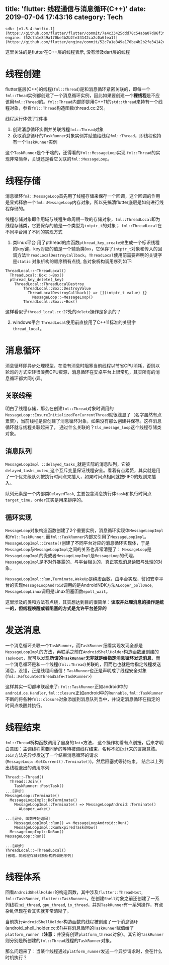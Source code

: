 title: 'flutter: 线程通信与消息循环(C++)'
date: 2019-07-04 17:43:16
category: Tech
---
```
sdk: [v1.5.4-hotfix.1](https://github.com/flutter/flutter/commit/7a4c33425ddd78c54aba07d86f3f9a4a0051769b)@stable
engine: [52c7a1e849a170be4b2b2fe34142ca2c0a6fea1f](https://github.com/flutter/engine/commit/52c7a1e849a170be4b2b2fe34142ca2c0a6fea1f)
```

这里关注的是flutter在C++层的线程表示, 没有涉及dart层的线程

# 线程创建
flutter底层(C++)的线程(`fml::Thread`)是和消息循环紧密关联的，即每一个`fml::Thead`实例都创建了一个消息循环实例，因此如果要创建一个**裸线程**是不应该用`fml::Thread`的。`fml::Thread`内部即是用C++11的`std::thread`来持有一个线程对象，参看`fml::Thread`构造函数(thread.cc:25)。

线程运行体做了2件事
1. 创建消息循环实例并关联线程`fml::Thread`对象
2. 获取消息循环的`TaskRunner`对象实例并赋值给线程`fml::Thread`，即线程也持有一个`TaskRunner`实例

这个`TaskRunner`是个干啥的，还得看的`fml::MessageLoop`实现
`fml::Thread`的实现非常简单，关键还是看它关联的`fml::MessageLoop`。

# 线程存储
消息循环`fml::MessageLoop`首先用了线程存储来保存一个回调，这个回调的作用是显式释放一个`fml::MessageLoop`内存对象，所以先搞清flutter底层是如何进行线程存储的。

线程存储对象即作用域与线程生命周期一致的存储对象，`fml::ThreadLocal`即为线程存储类，它要保存的值是一个类型为`intptr_t`的对象；
`fml::ThreadLocal`在不同平台用了不同的实现方式
1. 类linux平台
用了pthread的库函数`pthread_key_create`来生成一个标识线程的key键，key对应的值是一个辅助类`Box`，它保存了`intptr_t`对象和传入的回调方法`ThreadLocalDestroyCallback`。`ThreadLocal`使用前需要声明的关键字是`static`
对象析构的顺序稍有点绕, 各对象析构调用序列如下:
```
ThreadLocal::~ThreadLocal()
  ThreadLocal::Box::~Box()
  pthread_key_delete(_key)
    ThreadLocal::ThreadLocalDestroy
        ThreadLocal::Box::DestroyValue
          ThreadLocalDestroyCallback() => [](intptr_t value) {}
            MessageLoop::~MessageLoop()
        ThreadLocal::Box::~Box()
```
这样看似乎`thread_local.cc:27`处的`delete`操作是多余的？

2. windows平台
`ThreadLocal`使用前直接用了C++11标准的关键字`thread_local`。

# 消息循环
消息循环即异步处理模型，在没有消息时阻塞当前线程以节省CPU消耗，否则以轮询的方式空转很浪费CPU资源，消息循环在安卓平台上很常见，其实所有的消息循环都大同小异。

## 关联线程
明白了线程存储，那么在创建`fml::Thread`对象时调用的`MessageLoop::EnsureInitializedForCurrentThread`就很浅显了（名字虽然有点累赘），当前线程是否创建了消息循环对象，如果没有那么创建并保存。这样消息循环就与线程关联起来了， 通过什么关联的？`tls_message_loop`这个线程存储类对象。

## 消息队列
`MessageLoopImpl ::delayed_tasks_`就是实际的消息队列，它被`delayed_tasks_mutex_`这个互斥变量保证线程安全。看着有点累赘，其实就是用了一个优先级队列按执行时间点来插入，如果时间点相同就按FIFO的规则来插入。

队列元素是一个内部类`DelayedTask`, 主要包含消息执行体`task`和执行时间点`target_time`，`order`其实是用来排序的。


## 循环实现
`MessageLoop`对象构造函数创建了2个重要实例，消息循环实现体`MessageLoopImpl`和`fml::TaskRunner`, 而`fml::TaskRunner`内部又引用了`MessageLoopImpl`。`MessageLoopImpl::Create()`创建了不同平台对应的消息循环实现体，于是`MessageLoop`与`MessageLoopImpl`之间的关系也非常清楚了： `MessageLoop`是`MessageLoopImpl`的壳或者`MessageLoopImpl`是`MessageLoop`的代理，`MessageLoopImpl`是不对外暴露的、与平台相关的、真正实现消息读取与处理的对象。

`MessageLoopImpl::Run,Terminate,WakeUp`是纯虚函数，由平台实现，譬如安卓平台的实现`MessageLoopAndroid`调用的是AndroidNDK方法`ALooper_pollOnce`, `MessageLoopLinux`调用是Linux阻塞函数`epoll_wait`。

这里涉及的类和方法有点绕，其实想达到目的很简单：**读取并处理消息的操作是统一的，但线程唤醒或者阻塞的方式是允许平台差异的**
# 发送消息
一个消息循环关联一个`TaskRunner`，而`TaskRunner`细看实现发现全都是`MessageLoopImpl`的方法，再联系之前在`AndroidShellHolder`构造函数里创建的`TaskHost`，就可以发现**所谓的`TaskRunner`无非就是给指定消息循环发送消息**，而一个消息循环是和一个线程(`fml::Thread`)关联的，因而也也就是给指定线程发送消息，没错，正是线程间通信！`TaskRunner`也正是声明成了线程安全对象(`fml::RefCountedThreadSafe<TaskRunner>`)

这样其实一切都串联起来了: `fml::TaskRunner`正如android中的`android.os.Handler`, `fml::closure`正如android中的`Runnable`, `fml::TaskRunner`不断的将各种`fml::closure`对象添加到消息队列当中，并设定消息循环在指定的时间点唤醒并执行。

# 线程结束
`fml::Thread`析构函数调用了自身的`Join`方法， 这个操作初看有点别扭，后来才明白意图：主调线程需要同步的等待被调线程结束，名称不如`Exit`来的言简意赅。`Join`方法先异步发送了一个结束消息循环的请求(`MessageLoop::GetCurrent().Terminate()`)，然后阻塞式等待结束。
结合以上列出线程退出的调用序列:
```
Thread::~Thread()
  Thread::Join()
    TaskRunner::PostTask()
...[异步]
MessageLoop::Terminate()
  MessageLoopImpl::DoTerminate()
    MessageLoopImpl::Terminate() => MessageLoopAndroid::Terminate()
      ALooper_wake()

...[异步，函数开始返回]
    MessageLoopImpl::Run() => MessageLoopAndroid::Run()
    MessageLoopImpl::RunExpiredTasksNow()
  MessageLoopImpl::DoRun()
MessageLoop::Run()

...[异步]
ThreadLocal::~ThreadLocal()
[省略，同线程存储对象析构的调用序列]
```

# 线程体系
回看`AndroidShellHolder`的构造函数，其中涉及`flutter::ThreadHost`, `fml::TaskRunner`, `flutter::TaskRunners`，在创建`Shell`对象之前还创建了一系列线程:`ui_thread`, `gpu_thread`, `io_thread`，并对`TaskRunner`有一系列操作，有点杂乱但现在看其实就非常清晰了。

当前执行`AndroidShellHolder`构造函数的线程被创建了一个消息循环(android_shell_holder.cc:81)并将消息循环的`TaskRunner`赋值给了`platform_runner`（**注意**：并没有创建`platform_thread`对象）。其它的`TaskRunner`则分别是所创建的`fml::Thread`线程的`TaskRunner`对象。

那么问题来了：当某个线程通过`platform_runner`发送一个异步请求时，会在什么时机执行？
